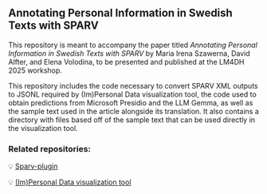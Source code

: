 ## Annotating Personal Information in Swedish Texts with SPARV
This repository is meant to accompany the paper titled *Annotating Personal Information in Swedish Texts with SPARV* by Maria Irena Szawerna, David Alfter, and Elena Volodina, to be presented and published at the LM4DH 2025 workshop. 

This repository includes the code necessary to convert SPARV XML outputs to JSONL required by (Im)Personal Data visualization tool, the code used to obtain predictions from Microsoft Presidio and the LLM Gemma, as well as the sample text used in the article alongside its translation. It also contains a directory with files based off of the sample text that can be used directly in the visualization tool.

### Related repositories:
 :bulb: [Sparv-plugin](https://github.com/spraakbanken/sparv-sbx-pi-detection)  

 :bulb: [(Im)Personal Data visualization tool](https://github.com/daalft/impersonaldata)
